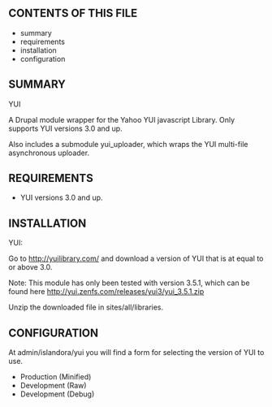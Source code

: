 CONTENTS OF THIS FILE
---------------------

 * summary
 * requirements
 * installation
 * configuration

SUMMARY
-------

YUI

A Drupal module wrapper for the Yahoo YUI javascript Library.
Only supports YUI versions 3.0 and up.

Also includes a submodule yui_uploader, which wraps the YUI multi-file
asynchronous uploader.

REQUIREMENTS
------------

  * YUI versions 3.0 and up.

INSTALLATION
------------

YUI:

Go to http://yuilibrary.com/ and download a version of YUI that is at equal to
or above 3.0.

Note: This module has only been tested with version 3.5.1, which can be found
here http://yui.zenfs.com/releases/yui3/yui_3.5.1.zip

Unzip the downloaded file in sites/all/libraries.


CONFIGURATION
-------------

At admin/islandora/yui you will find a form for selecting the version of YUI to
use.

* Production (Minified)
* Development (Raw)
* Development (Debug)
